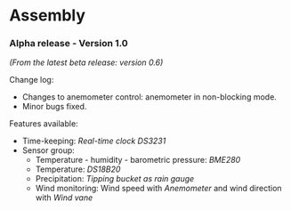 # Assembly
### Alpha release - Version 1.0
*(From the latest beta release: version 0.6)*

Change log:
- Changes to anemometer control: anemometer in non-blocking mode.
- Minor bugs fixed.

Features available:
- Time-keeping: *Real-time clock DS3231*
- Sensor group: 
  - Temperature - humidity - barometric pressure: *BME280*
  - Temperature: *DS18B20*
  - Precipitation: *Tipping bucket as rain gauge*
  - Wind monitoring: Wind speed with *Anemometer* and wind direction with *Wind vane*
